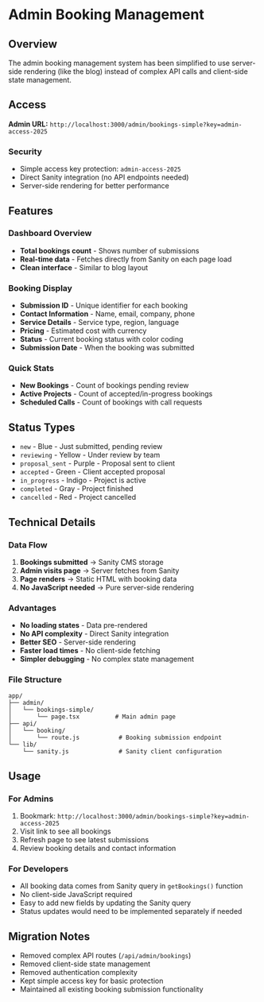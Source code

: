 # Admin Booking Management

## Overview

The admin booking management system has been simplified to use server-side rendering (like the blog) instead of complex API calls and client-side state management.

## Access

**Admin URL:** `http://localhost:3000/admin/bookings-simple?key=admin-access-2025`

### Security

- Simple access key protection: `admin-access-2025`
- Direct Sanity integration (no API endpoints needed)
- Server-side rendering for better performance

## Features

### Dashboard Overview

- **Total bookings count** - Shows number of submissions
- **Real-time data** - Fetches directly from Sanity on each page load
- **Clean interface** - Similar to blog layout

### Booking Display

- **Submission ID** - Unique identifier for each booking
- **Contact Information** - Name, email, company, phone
- **Service Details** - Service type, region, language
- **Pricing** - Estimated cost with currency
- **Status** - Current booking status with color coding
- **Submission Date** - When the booking was submitted

### Quick Stats

- **New Bookings** - Count of bookings pending review
- **Active Projects** - Count of accepted/in-progress bookings
- **Scheduled Calls** - Count of bookings with call requests

## Status Types

- `new` - Blue - Just submitted, pending review
- `reviewing` - Yellow - Under review by team
- `proposal_sent` - Purple - Proposal sent to client
- `accepted` - Green - Client accepted proposal
- `in_progress` - Indigo - Project is active
- `completed` - Gray - Project finished
- `cancelled` - Red - Project cancelled

## Technical Details

### Data Flow

1. **Bookings submitted** → Sanity CMS storage
2. **Admin visits page** → Server fetches from Sanity
3. **Page renders** → Static HTML with booking data
4. **No JavaScript needed** → Pure server-side rendering

### Advantages

- **No loading states** - Data pre-rendered
- **No API complexity** - Direct Sanity integration
- **Better SEO** - Server-side rendering
- **Faster load times** - No client-side fetching
- **Simpler debugging** - No complex state management

### File Structure

```
app/
├── admin/
│   └── bookings-simple/
│       └── page.tsx          # Main admin page
├── api/
│   └── booking/
│       └── route.js           # Booking submission endpoint
└── lib/
    └── sanity.js              # Sanity client configuration
```

## Usage

### For Admins

1. Bookmark: `http://localhost:3000/admin/bookings-simple?key=admin-access-2025`
2. Visit link to see all bookings
3. Refresh page to see latest submissions
4. Review booking details and contact information

### For Developers

- All booking data comes from Sanity query in `getBookings()` function
- No client-side JavaScript required
- Easy to add new fields by updating the Sanity query
- Status updates would need to be implemented separately if needed

## Migration Notes

- Removed complex API routes (`/api/admin/bookings`)
- Removed client-side state management
- Removed authentication complexity
- Kept simple access key for basic protection
- Maintained all existing booking submission functionality
